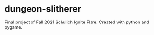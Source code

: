 # dungeon-slitherer
Final project of Fall 2021 Schulich Ignite Flare. Created with python and pygame.
